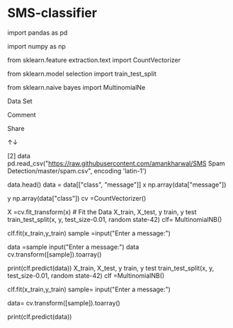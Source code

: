 # SMS-classifier
import pandas as pd

import numpy as np

from sklearn.feature extraction.text import CountVectorizer

from sklearn.model selection import train_test_split

from sklearn.naive bayes import MultinomialNe

Data Set

Comment

Share

↑↓

[2] data pd.read_csv("https://raw.githubusercontent.com/amankharwal/SMS Spam Detection/master/spam.csv", encoding 'latin-1')

data.head()
data = data[["class", "message"]]
x np.array(data["message"])

y np.array(data["class"])
cv =CountVectorizer()

X =cv.fit_transform(x) # Fit the Data
X_train, X_test, y train, y test train_test_split(x, y, test_size-0.01, random state-42)
clf= MultinomialNB()

clf.fit(x_train,y_train)
sample =input("Enter a message:")

data =sample input("Enter a message:") data cv.transform([sample]).toarray()

print(clf.predict(data))
X_train, X_test, y train, y test train_test_split(x, y, test_size-0.01, random state-42)
 clf =MultinomialNB()

clf.fit(x_train,y_train)
sample= input("Enter a message:")

data= cv.transform([sample]).toarray()

print(clf.predict(data))
